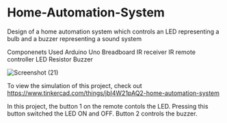 # Home-Automation-System
Design of a home automation system which controls an LED representing a bulb and a buzzer representing a sound system

Componenets Used
Arduino Uno
Breadboard
IR receiver
IR remote controller
LED
Resistor
Buzzer

![Screenshot (21)](https://github.com/user-attachments/assets/32211f42-9c8c-418f-ae8b-3cbf0a5deabb)

To view the simulation of this project, check out https://www.tinkercad.com/things/jbI4W21pAQ2-home-automation-system

In this project, the button 1 on the remote contols the LED. Pressing this button switched the LED ON and OFF. Button 2 controls the buzzer.
